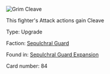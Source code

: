 
![Grim Cleave](https://warhammerunderworlds.com/wp-content/uploads/sites/6/2017/12/084_ENG-Grim-Cleave.png)

This fighter's Attack actions gain Cleave

Type: Upgrade

Faction: [Sepulchral Guard](/factions/sepulchral-guard.md)

Found in: [Sepulchral Guard Expansion](/locations/sepulchral-guard-expansion.md)

Card number: 84

